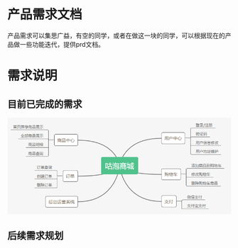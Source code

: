 # 产品需求文档



产品需求可以集思广益，有空的同学，或者在做这一块的同学，可以根据现在的产品做一些功能迭代，提供prd文档。



# 需求说明

## 目前已完成的需求

![1565234927724](1565234927724.png)

## 后续需求规划











